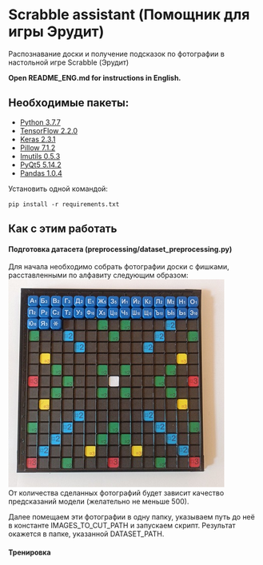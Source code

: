 # Scrabble assistant (Помощник для игры Эрудит)
Распознавание доски и получение подсказок по фотографии в настольной игре Scrabble (Эрудит)

**Open README_ENG.md for instructions in English.**
## Необходимые пакеты:
- [Python 3.7.7](https://www.python.org/)
- [TensorFlow 2.2.0](https://www.tensorflow.org/)
- [Keras 2.3.1](https://keras.io/)
- [Pillow 7.1.2](https://python-pillow.org/)
- [Imutils 0.5.3](https://github.com/jrosebr1/imutils)
- [PyQt5 5.14.2](https://pypi.org/project/PyQt5/)
- [Pandas 1.0.4](https://pandas.pydata.org/)

Установить одной командой:
```commandline
pip install -r requirements.txt
```
## Как с этим работать
#### Подготовка датасета (preprocessing/dataset_preprocessing.py)
Для начала необходимо собрать фотографии доски с фишками, 
расставленными по алфавиту следующим образом:
![Доска для датасета](resources/for_readme/raw.jpg)  
От количества сделанных фотографий будет зависит качество предсказаний модели
(желательно не меньше 500).

Далее помещаем эти фотографии в одну папку, указываем путь до неё в
константе IMAGES_TO_CUT_PATH и запускаем скрипт. Результат окажется в папке,
указанной DATASET_PATH.

#### Тренировка
